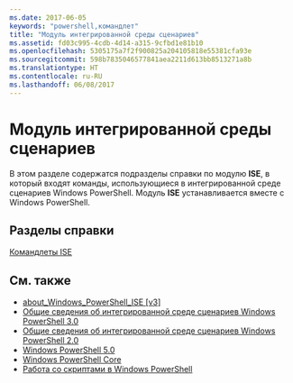 ```yaml
---
ms.date: 2017-06-05
keywords: "powershell,командлет"
title: "Модуль интегрированной среды сценариев"
ms.assetid: fd03c995-4cdb-4d14-a315-9cfbd1e81b10
ms.openlocfilehash: 5305175a7f2f900825a204105818e55381cfa93e
ms.sourcegitcommit: 598b7835046577841aea2211d613bb8513271a8b
ms.translationtype: HT
ms.contentlocale: ru-RU
ms.lasthandoff: 06/08/2017
---
```

# <a name="ise-module"></a>Модуль интегрированной среды сценариев
В этом разделе содержатся подразделы справки по модулю **ISE**, в который входят команды, использующиеся в интегрированной среде сценариев Windows PowerShell. Модуль **ISE** устанавливается вместе с Windows PowerShell.

## <a name="help-topics"></a>Разделы справки
[Командлеты ISE](http://go.microsoft.com/fwlink/?LinkID=254686)

## <a name="see-also"></a>См. также
- [about_Windows_PowerShell_ISE [v3]](https://technet.microsoft.com/en-us/library/dfa54d47-60c6-4fff-8197-c747e8d411bb)
- [Общие сведения об интегрированной среде сценариев Windows PowerShell 3.0](http://go.microsoft.com/fwlink/?LinkId=254681)
- [Общие сведения об интегрированной среде сценариев Windows PowerShell 2.0](http://go.microsoft.com/fwlink/?LinkID=238569)
- [Windows PowerShell 5.0](../core-modules/Windows-PowerShell-5.0.md)
- [Windows PowerShell Core](https://technet.microsoft.com/en-us/library/4b75f1e4-f327-48f3-92ab-bf5435094d41)
- [Работа со скриптами в Windows PowerShell](../../getting-started/fundamental/Scripting-with-Windows-PowerShell.md)

